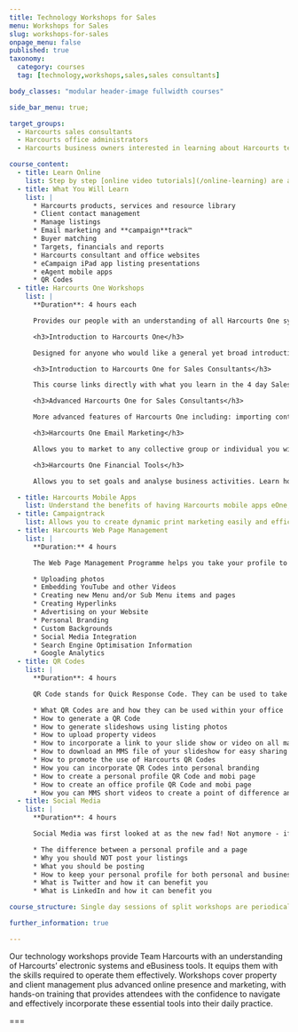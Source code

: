 ```yaml
---
title: Technology Workshops for Sales
menu: Workshops for Sales
slug: workshops-for-sales
onpage_menu: false
published: true
taxonomy:
  category: courses
  tag: [technology,workshops,sales,sales consultants]

body_classes: "modular header-image fullwidth courses"

side_bar_menu: true;

target_groups:
  - Harcourts sales consultants
  - Harcourts office administrators
  - Harcourts business owners interested in learning about Harcourts technology for sales

course_content:
  - title: Learn Online
    list: Step by step [online video tutorials](/online-learning) are also available. These pre-recorded audio-visual instructions act as a 1 on 1 coach for all aspects of Harcourts Technology.
  - title: What You Will Learn
    list: |
      * Harcourts products, services and resource library
      * Client contact management
      * Manage listings
      * Email marketing and **campaign**track™
      * Buyer matching
      * Targets, financials and reports
      * Harcourts consultant and office websites
      * eCampaign iPad app listing presentations
      * eAgent mobile apps
      * QR Codes
  - title: Harcourts One Workshops
    list: |
      **Duration**: 4 hours each

      Provides our people with an understanding of all Harcourts One systems and resources along with the knowledge and ability to implement and manage them in a Harcourts office.

      <h3>Introduction to Harcourts One</h3>

      Designed for anyone who would like a general yet broad introduction to Harcourts One and it’s capabilities.

      <h3>Introduction to Harcourts One for Sales Consultants</h3>

      This course links directly with what you learn in the 4 day Sales Programme, and it’s best to book in while the information is still fresh in your mind. The course will also cover Campaign Track – how to build: an email signature, personal profile and property drops.

      <h3>Advanced Harcourts One for Sales Consultants</h3>

      More advanced features of Harcourts One including: importing contacts, setting up smart groups, advanced saved listing searches to assist with weekly tasks, building a custom property list email marketing template, uploading your own images for email marketing, how to do a mail merge, setting up & tracking KPI’s.

      <h3>Harcourts One Email Marketing</h3>

      Allows you to market to any collective group or individual you wish to contact.  Learn how to produce personalised, high quality marketing material to send electronically.

      <h3>Harcourts One Financial Tools</h3>

      Allows you to set goals and analyse business activities. Learn how to use Harcourts One to grow your business through better planning and tracking.

  - title: Harcourts Mobile Apps
    list: Understand the benefits of having Harcourts mobile apps eOne, eCampaign and eInspect at your fingertips when you are away from the office.
  - title: Campaigntrack
    list: Allows you to create dynamic print marketing easily and efficiently.  Learn how to find, build and print marketing pieces that include custom information and images.
  - title: Harcourts Web Page Management
    list: |
      **Duration:** 4 hours

      The Web Page Management Programme helps you take your profile to the next level by maximising your marketing potential. Topics covered include:

      * Uploading photos
      * Embedding YouTube and other Videos
      * Creating new Menu and/or Sub Menu items and pages
      * Creating Hyperlinks
      * Advertising on your Website
      * Personal Branding
      * Custom Backgrounds
      * Social Media Integration
      * Search Engine Optimisation Information
      * Google Analytics
  - title: QR Codes
    list: |
      **Duration**: 4 hours

      QR Code stands for Quick Response Code. They can be used to take people who are offline, online. In the wise words of Gregg Toyama “Offline + Online = Inline.”. Topics covered include:

      * What QR Codes are and how they can be used within your office
      * How to generate a QR Code
      * How to generate slideshows using listing photos
      * How to upload property videos
      * How to incorporate a link to your slide show or video on all major real estate portals
      * How to download an MMS file of your slideshow for easy sharing
      * How to promote the use of Harcourts QR Codes
      * How you can incorporate QR Codes into personal branding
      * How to create a personal profile QR Code and mobi page
      * How to create an office profile QR Code and mobi page
      * How you can MMS short videos to create a point of difference and stand out from your competitors
  - title: Social Media
    list: |
      **Duration**: 4 hours

      Social Media was first looked at as the new fad! Not anymore - if Facebook were a country it would be the 3rd largest in the world! Social Media is here to stay, so why not come and learn how to do it properly. Topics covered include:

      * The difference between a personal profile and a page
      * Why you should NOT post your listings
      * What you should be posting
      * How to keep your personal profile for both personal and business use (yes you can separate it)
      * What is Twitter and how it can benefit you
      * What is LinkedIn and how it can benefit you

course_structure: Single day sessions of split workshops are periodically conducted by specialist Academy trainers in your local Academy training venue.

further_information: true

---
```


Our technology workshops provide Team Harcourts with an understanding of Harcourts’ electronic systems and eBusiness tools. It equips them with the skills required to operate them effectively. Workshops cover property and client management plus advanced online presence and marketing, with hands-on training that provides attendees with the confidence to navigate and effectively incorporate these essential tools into their daily practice.

===
